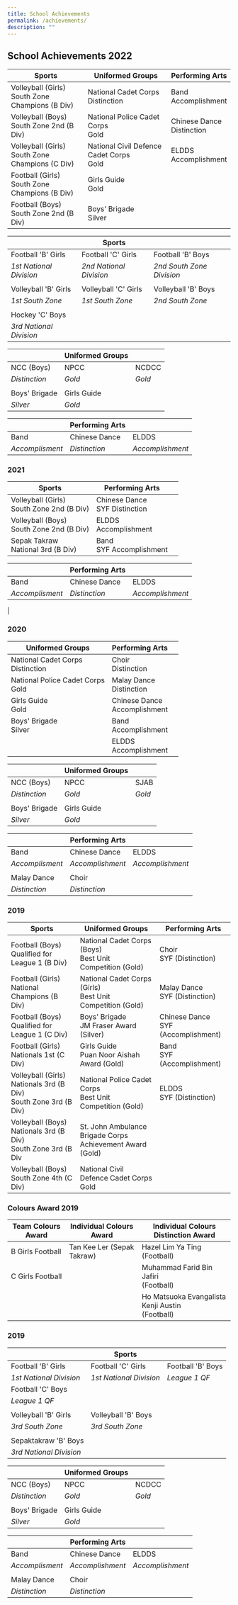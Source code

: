```yaml
---
title: School Achievements
permalink: /achievements/
description: ""
---
```

## **School Achievements 2022**

| **Sports** | **Uniformed Groups** |**Performing Arts**  |
| -------- | -------- | -------- |
| Volleyball (Girls)<br>South Zone Champions (B Div)     | National Cadet Corps<br>Distinction  | Band<br>Accomplishment | 
|Volleyball (Boys)<br>South Zone 2nd (B Div) | National Police Cadet Corps <br>Gold | Chinese Dance<br>Distinction
|Volleyball (Girls)<br>South Zone Champions (C Div) | National Civil Defence Cadet Corps<br>Gold | ELDDS<br>Accomplishment|
|Football (Girls)<br>South Zone Champions (B Div) | Girls Guide<br>Gold |  |
|Football (Boys)<br>South Zone 2nd (B Div)| Boys' Brigade<br>Silver |  |



| | **Sports** | |
| -------- | -------- | -------- |
| Football 'B' Girls    | Football 'C' Girls    | Football 'B' Boys | 
|*1st National Division* | *2nd National Division* | *2nd South Zone Division* |
| | | |
| Volleyball 'B' Girls | Volleyball 'C' Girls | Volleyball 'B' Boys |
| *1st South Zone* | *1st South Zone* | *2nd South Zone* |
| | | |
| Hockey 'C' Boys |
| *3rd National Division* |

| | **Uniformed Groups** | |
| -------- | -------- | -------- |
| NCC (Boys) | NPCC | NCDCC |
|*Distinction* | *Gold* | *Gold* |
| | | |
| Boys' Brigade | Girls Guide |
| *Silver* | *Gold* |

| | **Performing Arts** | |
| -------- | -------- | -------- |
| Band | Chinese Dance | ELDDS |
| *Accomplisment* | *Distinction* | *Accomplishment* |

### **2021**

|**Sports**| **Performing Arts** | |
| -------- | -------- | -------- |
| Volleyball (Girls)<br> South Zone 2nd (B Div)| Chinese Dance <br>SYF Distinction |  |
| Volleyball (Boys)<br> South Zone 2nd (B Div) | ELDDS<br>Accomplishment |  |
| Sepak Takraw<br>National 3rd (B Div) | Band<br>SYF Accomplishment |  |



| | **Performing Arts** | |
| -------- | -------- | -------- |
| Band | Chinese Dance | ELDDS |
| *Accomplisment* | *Distinction* | *Accomplishment*
|

### **2020**

|**Uniformed Groups** | **Performing Arts** | |
| -------- | -------- | -------- |
| National Cadet Corps<br>Distinction | Choir<br>Distinction |  |
|National Police Cadet Corps<br>Gold | Malay Dance<br>Distinction | |
|Girls Guide<br>Gold| Chinese Dance<br>Accomplishment |  |
|Boys' Brigade<br>Silver | Band<br>Accomplishment |  |
|| ELDDS<br>Accomplishment |  |







| | **Uniformed Groups** | |
| -------- | -------- | -------- |
| NCC (Boys) | NPCC | SJAB |
|*Distinction* | *Gold* | *Gold* |
| | | |
| Boys' Brigade | Girls Guide |
| *Silver* | *Gold* |

| | **Performing Arts** | |
| -------- | -------- | -------- |
| Band | Chinese Dance | ELDDS |
| *Accomplisment* | *Accomplishment* | *Accomplishment* |
| | | |
| Malay Dance | Choir |
| *Distinction* | *Distinction* |


### **2019**

|**Sports** | **Uniformed Groups** |  **Performing Arts**|
| -------- | -------- | -------- |
| Football (Boys)<br>Qualified for League 1 (B Div)    | National Cadet Corps (Boys)<br>Best Unit Competition (Gold)  | Choir<br>SYF (Distinction) | 
| Football (Girls)<br>National Champions (B Div)|National Cadet Corps (Girls)<br>Best Unit Competition (Gold) |Malay Dance<br>SYF (Distinction) |
| Football (Boys)<br>Qualified for League 1 (C Div)| Boys' Brigade <br>JM Fraser Award (Silver) |Chinese Dance <br>SYF (Accomplishment)|
| Football (Girls)<br>Nationals 1st (C Div)| Girls Guide<br>Puan Noor  Aishah Award (Gold) | Band<br>SYF (Accomplishment)|
| Volleyball (Girls)<br>Nationals 3rd (B Div)<br>South Zone 3rd (B Div)|National Police Cadet Corps<br>Best Unit Competition (Gold)  |ELDDS<br>SYF (Distinction) |
| Volleyball (Boys)<br>Nationals 3rd (B Div)<br>South Zone 3rd (B Div|St. John Ambulance Brigade Corps <br>Achievement Award (Gold) | |
| Volleyball (Boys)<br>South Zone 4th (C Div)|National Civil Defence Cadet Corps<br>Gold  | |


### **Colours Award 2019**

|**Team Colours Award** | **Individual Colours Award** |  **Individual Colours Distinction Award**|
| -------- | -------- | -------- |
| B Girls Football   | Tan Kee Ler (Sepak Takraw) | Hazel Lim Ya Ting<br>(Football) | 
| C Girls Football   | | Muhammad Farid Bin Jafiri<br> (Football) | 
| | | Ho Matsuoka Evangalista Kenji Austin<br> (Football) | 










### **2019**

| | **Sports** | |
| -------- | -------- | -------- |
| Football 'B' Girls    | Football 'C' Girls    | Football 'B' Boys | 
|*1st National Division* | *1st National Division* | *League 1 QF* |
| Football 'C' Boys | 
| *League 1 QF* |
| | | |
| Volleyball 'B' Girls | Volleyball 'B' Boys |
| *3rd South Zone* | *3rd South Zone* |
| | | |
| Sepaktakraw 'B' Boys |
| *3rd National Division* |

| | **Uniformed Groups** | |
| -------- | -------- | -------- |
| NCC (Boys) | NPCC | NCDCC |
|*Distinction* | *Gold* | *Gold* |
| | | |
| Boys' Brigade | Girls Guide |
| *Silver* | *Gold* |

| | **Performing Arts** | |
| -------- | -------- | -------- |
| Band | Chinese Dance | ELDDS |
| *Accomplisment* | *Accomplishment* | *Accomplishment* |
| | | |
| Malay Dance | Choir |
| *Distinction* | *Distinction* |